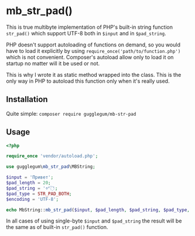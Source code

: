 # mb_str_pad()

This is true multibyte implementation of PHP's built-in string function `str_pad()` which support UTF-8 both in `$input` and in `$pad_string`.

PHP doesn't support autoloading of functions on demand, so you would have to load it explicitly by using `require_once('path/to/function.php')` which is not convenient. Composer's autoload allow only to load it on startup no matter will it be used or not.

This is why I wrote it as static method wrapped into the class. This is the only way in PHP to autoload this function only when it's really used.

## Installation

Quite simple: `composer require gugglegum/mb-str-pad`

## Usage

```php
<?php

require_once 'vendor/autoload.php';

use gugglegum\mb_str_pad\MBString;

$input = 'Привет'; 
$pad_length = 20; 
$pad_string = '÷˟‾҈';
$pad_type = STR_PAD_BOTH;
$encoding = 'UTF-8';

echo MbString::mb_str_pad($input, $pad_length, $pad_string, $pad_type, $encoding);
```

In all cases of using single-byte `$input` and `$pad_string` the result will be the same as of built-in `str_pad()` function.
